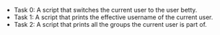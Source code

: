 * Task 0: A script that switches the current user to the user betty.
* Task 1: A script that prints the effective username of the current user.
* Task 2: A script that prints all the groups the current user is part of.
